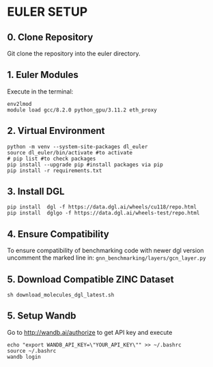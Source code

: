 # EULER SETUP
## 0. Clone Repository
Git clone the repository into the euler directory.

## 1. Euler Modules
Execute in the terminal:

```shell
env2lmod
module load gcc/8.2.0 python_gpu/3.11.2 eth_proxy
``` 

## 2. Virtual Environment
```shell
python -m venv --system-site-packages dl_euler
source dl_euler/bin/activate #to activate
# pip list #to check packages
pip install --upgrade pip #install packages via pip
pip install -r requirements.txt
```
## 3. Install DGL
```shell
pip install  dgl -f https://data.dgl.ai/wheels/cu118/repo.html
pip install  dglgo -f https://data.dgl.ai/wheels-test/repo.html
```

## 4. Ensure Compatibility
To ensure compatibility of benchmarking code with newer dgl version uncomment the marked line
in: ```gnn_benchmarking/layers/gcn_layer.py```

## 5. Download Compatible ZINC Dataset
```shell
sh download_molecules_dgl_latest.sh
```
## 5. Setup Wandb
Go to http://wandb.ai/authorize to get API key and execute
```shell
echo "export WANDB_API_KEY=\"YOUR_API_KEY\"" >> ~/.bashrc
source ~/.bashrc
wandb login
```